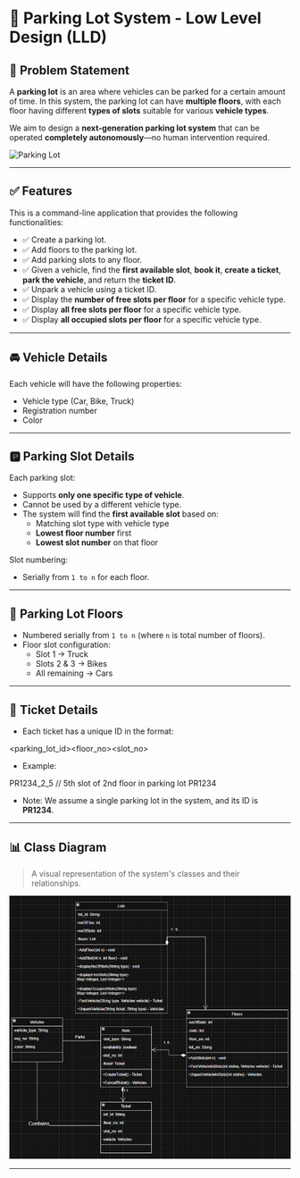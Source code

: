 # 🚗 Parking Lot System - Low Level Design (LLD)

## 📌 Problem Statement

A **parking lot** is an area where vehicles can be parked for a certain amount of time. In this system, the parking lot can have **multiple floors**, with each floor having different **types of slots** suitable for various **vehicle types**.

We aim to design a **next-generation parking lot system** that can be operated **completely autonomously**—no human intervention required.

![Parking Lot](https://upload.wikimedia.org/wikipedia/commons/2/28/P3030027ParkingLot_wb.jpg)

---

## ✅ Features

This is a command-line application that provides the following functionalities:

- ✅ Create a parking lot.
- ✅ Add floors to the parking lot.
- ✅ Add parking slots to any floor.
- ✅ Given a vehicle, find the **first available slot**, **book it**, **create a ticket**, **park the vehicle**, and return the **ticket ID**.
- ✅ Unpark a vehicle using a ticket ID.
- ✅ Display the **number of free slots per floor** for a specific vehicle type.
- ✅ Display **all free slots per floor** for a specific vehicle type.
- ✅ Display **all occupied slots per floor** for a specific vehicle type.

---

## 🚘 Vehicle Details

Each vehicle will have the following properties:

- Vehicle type (Car, Bike, Truck)
- Registration number
- Color

---

## 🅿️ Parking Slot Details

Each parking slot:

- Supports **only one specific type of vehicle**.
- Cannot be used by a different vehicle type.
- The system will find the **first available slot** based on:
  - Matching slot type with vehicle type
  - **Lowest floor number** first
  - **Lowest slot number** on that floor

Slot numbering:

- Serially from `1 to n` for each floor.

---

## 🏢 Parking Lot Floors

- Numbered serially from `1 to n` (where `n` is total number of floors).
- Floor slot configuration:
  - Slot 1 → Truck
  - Slots 2 & 3 → Bikes
  - All remaining → Cars

---

## 🎫 Ticket Details

- Each ticket has a unique ID in the format:

<parking_lot_id><floor_no><slot_no>


- Example:

PR1234_2_5 // 5th slot of 2nd floor in parking lot PR1234


- Note: We assume a single parking lot in the system, and its ID is **PR1234**.

---

## 📊 Class Diagram

> A visual representation of the system's classes and their relationships.

![Class Diagram](./images/image.png)

---